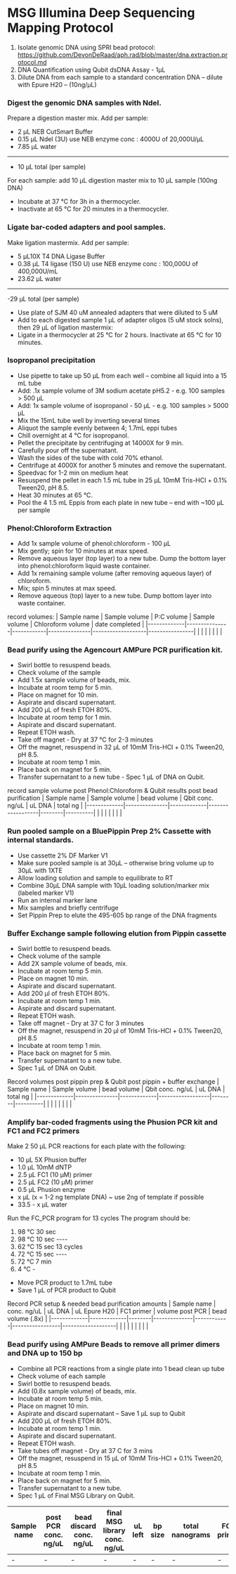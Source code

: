 # MSG Illumina Deep Sequencing Mapping Protocol

1. Isolate genomic DNA using SPRI bead protocol: <https://github.com/DevonDeRaad/aph.rad/blob/master/dna.extraction.protocol.md>
2. DNA Quantification using Qubit dsDNA Assay - 1&micro;L
3. Dilute DNA from each sample to a standard concentration DNA – dilute with Epure H20 – (10ng/&micro;L)

### Digest the genomic DNA samples with NdeI.
Prepare a digestion master mix. Add per sample:	
- 2 &micro;L NEB CutSmart Buffer
- 0.15 &micro;L NdeI (3U) use NEB enzyme conc : 4000U of 20,000U/&micro;L 
- 7.85 &micro;L water
---
- 10 &micro;L total (per sample)

For each sample: add 10 &micro;L digestion master mix to 10 &micro;L sample (100ng DNA)
- Incubate at 37 &deg;C for 3h in a thermocycler. 
- Inactivate at 65 &deg;C for 20 minutes in a thermocycler.

### Ligate bar-coded adapters and pool samples.
Make ligation mastermix. Add per sample:
- 5 µL10X T4 DNA Ligase Buffer
- 0.38 &micro;L T4 ligase (150 U) use NEB enzyme conc : 100,000U of 400,000U/mL
- 23.62 &micro;L water
---
-29 &micro;L total (per sample)
 
- Use plate of SJM 40 uM annealed adapters that were diluted to 5 uM 
- Add to each digested sample 1 &micro;L of adapter oligos (5 uM stock solns), then 29 &micro;L of ligation mastermix:
- Ligate in a thermocycler at 25 &deg;C for 2 hours. Inactivate at 65 &deg;C for 10 minutes.

### Isopropanol precipitation
- Use pipette to take up 50 &micro;L from each well – combine all liquid into a 15 mL tube
- Add: .1x sample volume of 3M sodium acetate pH5.2 - e.g. 100 samples > 500 &micro;L
- Add: 1x sample volume of isopropanol - 50 &micro;L - e.g. 100 samples > 5000 &micro;L
- Mix the 15mL tube well by inverting several times
- Aliquot the sample evenly between 4; 1.7mL eppi tubes
- Chill overnight at 4 &deg;C for isopropanol.
- Pellet the precipitate by centrifuging at 14000X for 9 min.
- Carefully pour off the supernatant.  
- Wash the sides of the tube with cold 70% ethanol.  
- Centrifuge at 4000X for another 5 minutes and remove the supernatant.  
- Speedvac for 1-2 min on medium heat
- Resuspend the pellet in each 1.5 mL tube in 25 &micro;L 10mM Tris-HCl + 0.1% Tween20, pH 8.5.  
- Heat 30 minutes at 65 &deg;C.  
- Pool the 4 1.5 mL Eppis from each plate in new tube – end with ~100 &micro;L per sample

### Phenol:Chloroform Extraction
- Add 1x sample volume of phenol:chloroform - 100 &micro;L
- Mix gently; spin for 10 minutes at max speed.
- Remove aqueous layer (top layer) to a new tube. Dump the bottom layer into phenol:chloroform liquid waste container.
- Add 1x remaining sample volume (after removing aqueous layer) of chloroform.
- Mix; spin 5 minutes at max speed.
- Remove aqueous (top) layer to a new tube. Dump bottom layer into waste container.

record volumes:
| Sample name | Sample volume | P:C volume | Sample volume | Chloroform volume | date completed |
|-------------|---------------|------------|---------------|-------------------|----------------|
|             |               |            |               |                   |                |

### Bead purify using the Agencourt AMPure PCR purification kit.  	
- Swirl bottle to resuspend beads.
- Check volume of the sample
- Add 1.5x sample volume of beads, mix.
- Incubate at room temp for 5 min.
- Place on magnet for 10 min.
- Aspirate and discard supernatant.
- Add 200 &micro;L of fresh ETOH 80%.
- Incubate at room temp for 1 min.
- Aspirate and discard supernatant.
- Repeat ETOH wash.
- Take off magnet - Dry at 37 &deg;C for 2-3 minutes
- Off the magnet, resuspend in 32 &micro;L of 10mM Tris-HCl + 0.1% Tween20, pH 8.5.
- Incubate at room temp 1 min.
- Place back on magnet for 5 min.
- Transfer supernatant to a new tube - Spec 1 &micro;L of DNA on Qubit.

record sample volume post Phenol:Chloroform & Qubit results post bead purification
| Sample name | Sample volume | bead volume | Qbit conc. ng/uL | uL DNA | total ng |
|-------------|---------------|-------------|------------------|--------|----------|
|             |               |             |                  |        |          |

### Run pooled sample on a BluePippin Prep 2% Cassette with internal standards.
- Use cassette 2% DF Marker V1
- Make sure pooled sample is at 30&micro;L – otherwise bring volume up to 30&micro;L with 1XTE
- Allow loading solution and sample to equilibrate to RT
- Combine 30&micro;L DNA sample with 10&micro;L loading solution/marker mix (labeled marker V1)
- Run an internal marker lane
- Mix samples and briefly centrifuge
- Set Pippin Prep to elute the 495-605 bp range of the DNA fragments

### Buffer Exchange sample following elution from Pippin cassette
- Swirl bottle to resuspend beads.
- Check volume of the sample
- Add 2X sample volume of beads, mix.
- Incubate at room temp 5 min.
- Place on magnet 10 min.
- Aspirate and discard supernatant.
- Add 200 µl of fresh ETOH 80%.
- Incubate at room temp 1 min.
- Aspirate and discard supernatant.
- Repeat ETOH wash.
- Take off magnet - Dry at 37 C for 3 minutes
- Off the magnet, resuspend in 20 µl of 10mM Tris-HCl + 0.1% Tween20, pH 8.5
- Incubate at room temp 1 min.
- Place back on magnet for 5 min.
- Transfer supernatant to a new tube.
- Spec 1 &micro;L of DNA on Qubit. 

Record volumes post pippin prep & Qubit post pippin + buffer exchange
| Sample name | Sample volume | bead volume | Qbit conc. ng/uL | uL DNA | total ng |
|-------------|---------------|-------------|------------------|--------|----------|
|             |               |             |                  |        |          |

### Amplify bar-coded fragments using the Phusion PCR kit and FC1 and FC2 primers 
Make 2 50 &micro;L PCR reactions for each plate with the following:
- 10 &micro;L 5X Phusion buffer
- 1.0 &micro;L 10mM dNTP
- 2.5 &micro;L FC1 (10 µM) primer
- 2.5 &micro;L FC2 (10 µM) primer
- 0.5 &micro;L Phusion enzyme
- x &micro;L (x = 1-2 ng template DNA) ~ use 2ng of template if possible 
- 33.5 - x &micro;L water

Run the FC_PCR program for 13 cycles
The program should be:
1. 98 &deg;C 30 sec
2. 98 &deg;C 10 sec ----
3. 62 &deg;C 15 sec     13 cycles
4. 72 &deg;C 15 sec ----
5. 72 &deg;C 7 min
6. 4 &deg;C	        -	
- Move PCR product to 1.7mL tube
- Save 1 &micro;L of PCR product to Qubit

Record PCR setup & needed bead purification amounts
| Sample name | conc. ng/uL | uL DNA | uL Epure H20 | FC1 primer | volume post PCR | bead volume (.8x) |
|-------------|-------------|--------|--------------|------------|-----------------|-------------------|
|             |             |        |              |            |                 |                   |

### Bead purify using AMPure Beads to remove all primer dimers and DNA up to 150 bp  
- Combine all PCR reactions from a single plate into 1 bead clean up tube
- Check volume of each sample
- Swirl bottle to resuspend beads.
- Add (0.8x sample volume) of beads, mix.
- Incubate at room temp 5 min.
- Place on magnet 10 min.
- Aspirate and discard supernatant – Save 1 &micro;L sup to Qubit
- Add 200 &micro;L of fresh ETOH 80%.
- Incubate at room temp 1 min.
- Aspirate and discard supernatant.
- Repeat ETOH wash.
- Take tubes off magnet - Dry at 37 C for 3 mins
- Off the magnet, resuspend in 15 &micro;L of 10mM Tris-HCl + 0.1% Tween20, pH 8.5
- Incubate at room temp 1 min.
- Place back on magnet for 5 min.
- Transfer supernatant to a new tube.
- Spec 1 &micro;L of Final MSG Library on Qubit.

| Sample name | post PCR conc. ng/uL | bead discard conc. ng/uL | final MSG library conc. ng/uL | uL left  | bp size  | total nanograms | FC1 primer |
|-------------|----------------------|--------------------------|-------------------------------|----------|----------|-----------------|------------|
|-            |-                     |-                         |-                              |-         |-         |-                |-           |